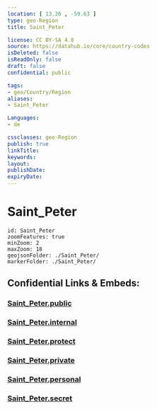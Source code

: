 ```yaml
---
location: [ 13.26 , -59.63 ] 
type: geo-Region
title: Saint_Peter

license: CC BY-SA 4.0
source: https://datahub.io/core/country-codes
isDeleted: false
isReadOnly: false
draft: false
confidential: public

tags:
- geo/Country/Region
aliases:
- Saint_Peter

Languages:
- de

cssclasses: geo-Region
publish: true
linkTitle: 
keywords: 
layout: 
publishDate: 
expiryDate: 
---
```


# Saint_Peter

```leaflet
id: Saint_Peter
zoomFeatures: true 
minZoom: 2 
maxZoom: 18
geojsonFolder: ./Saint_Peter/
markerFolder: ./Saint_Peter/
```


## Confidential Links & Embeds: 

### [Saint_Peter.public](/_public/\Earth\Continent\America~Caribbean\Barbados\Provinces~BarbadosSaint_Peter.public.md) 

### [Saint_Peter.internal](/_internal/\Earth\Continent\America~Caribbean\Barbados\Provinces~BarbadosSaint_Peter.internal.md) 

### [Saint_Peter.protect](/_protect/\Earth\Continent\America~Caribbean\Barbados\Provinces~BarbadosSaint_Peter.protect.md) 

### [Saint_Peter.private](/_private/\Earth\Continent\America~Caribbean\Barbados\Provinces~BarbadosSaint_Peter.private.md) 

### [Saint_Peter.personal](/_personal/\Earth\Continent\America~Caribbean\Barbados\Provinces~BarbadosSaint_Peter.personal.md) 

### [Saint_Peter.secret](/_secret/\Earth\Continent\America~Caribbean\Barbados\Provinces~BarbadosSaint_Peter.secret.md)

